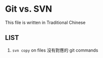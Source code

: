 # Git vs. SVN #
This file is written in Traditional Chinese

## LIST ##
1. `svn copy` on files 沒有對應的 git commands


